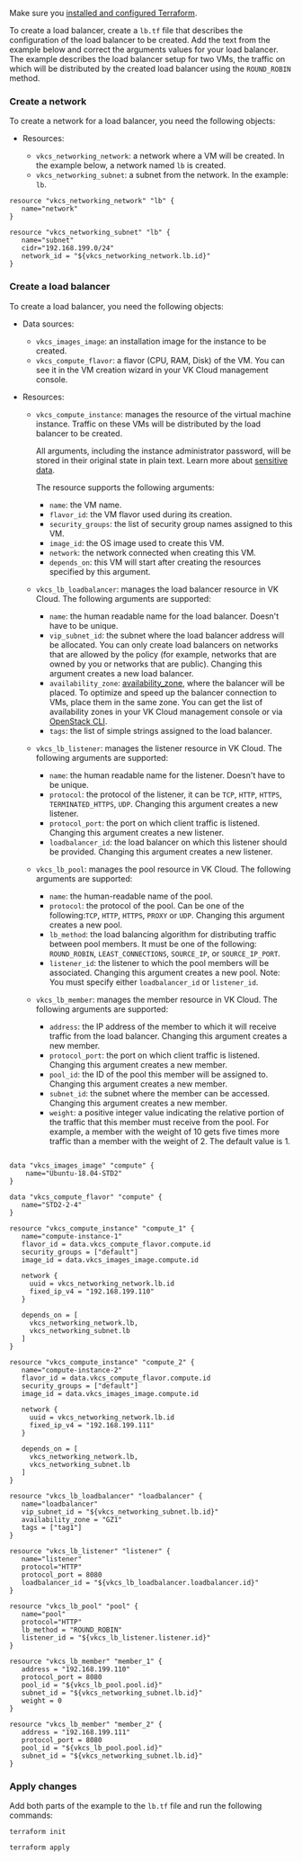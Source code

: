 <warn>

Make sure you [installed and configured Terraform](../../../quick-start).

</warn>

To create a load balancer, create a `lb.tf` file that describes the configuration of the load balancer to be created. Add the text from the example below and correct the arguments values for your load balancer. The example describes the load balancer setup for two VMs, the traffic on which will be distributed by the created load balancer using the `ROUND_ROBIN` method.

### Create a network

To create a network for a load balancer, you need the following objects:

- Resources:

  - `vkcs_networking_network`: a network where a VM will be created. In the example below, a network named `lb` is created.
  - `vkcs_networking_subnet`: a subnet from the network. In the example: `lb`.

```hcl
resource "vkcs_networking_network" "lb" {
   name="network"
}

resource "vkcs_networking_subnet" "lb" {
   name="subnet"
   cidr="192.168.199.0/24"
   network_id = "${vkcs_networking_network.lb.id}"
}
```

### Create a load balancer

To create a load balancer, you need the following objects:

- Data sources:

  - `vkcs_images_image`: an installation image for the instance to be created.
  - `vkcs_compute_flavor`: a flavor (CPU, RAM, Disk) of the VM. You can see it in the VM creation wizard in your VK Cloud management console.

- Resources:

  - `vkcs_compute_instance`: manages the resource of the virtual machine instance. Traffic on these VMs will be distributed by the load balancer to be created.

     <warn>

     All arguments, including the instance administrator password, will be stored in their original state in plain text. Learn more about [sensitive data](https://www.terraform.io/docs/language/state/sensitive-data.html?_ga=2.74378194.1320188012.1657572463-152934297.1633441142).

     </warn>

     The resource supports the following arguments:

    - `name`: the VM name.
    - `flavor_id`: the VM flavor used during its creation.
    - `security_groups`: the list of security group names assigned to this VM.
    - `image_id`: the OS image used to create this VM.
    - `network`: the network connected when creating this VM.
    - `depends_on`: this VM will start after creating the resources specified by this argument.

  - `vkcs_lb_loadbalancer`: manages the load balancer resource in VK Cloud. The following arguments are supported:

    - `name`: the human readable name for the load balancer. Doesn't have to be unique.
    - `vip_subnet_id`: the subnet where the load balancer address will be allocated. You can only create load balancers on networks that are allowed by the policy (for example, networks that are owned by you or networks that are public). Changing this argument creates a new load balancer.
    - `availability_zone`: [availability_zone](/en/intro/start/concepts/architecture#az), where the balancer will be placed. To optimize and speed up the balancer connection to VMs, place them in the same zone. You can get the list of availability zones in your VK Cloud management console or via [OpenStack CLI](/en/tools-for-using-services/cli/openstack-cli#examples_of_openstack_cli_commands).
    - `tags`: the list of simple strings assigned to the load balancer.

  - `vkcs_lb_listener`: manages the listener resource in VK Cloud. The following arguments are supported:

    - `name`: the human readable name for the listener. Doesn't have to be unique.
    - `protocol`: the protocol of the listener, it can be `TCP`, `HTTP`, `HTTPS`, `TERMINATED_HTTPS`, `UDP`. Changing this argument creates a new listener.
    - `protocol_port`: the port on which client traffic is listened. Changing this argument creates a new listener.
    - `loadbalancer_id`: the load balancer on which this listener should be provided. Changing this argument creates a new listener.

  - `vkcs_lb_pool`: manages the pool resource in VK Cloud. The following arguments are supported:

    - `name`: the human-readable name of the pool.
    - `protocol`: the protocol of the pool. Can be one of the following:`TCP`, `HTTP`, `HTTPS`, `PROXY` or `UDP`. Changing this argument creates a new pool.
    - `lb_method`: the load balancing algorithm for distributing traffic between pool members. It must be one of the following: `ROUND_ROBIN`, `LEAST_CONNECTIONS`, `SOURCE_IP`, or `SOURCE_IP_PORT`.
    - `listener_id`: the listener to which the pool members will be associated. Changing this argument creates a new pool. Note: You must specify either `loadbalancer_id` or `listener_id`.

  - `vkcs_lb_member`: manages the member resource in VK Cloud. The following arguments are supported:

    - `address`: the IP address of the member to which it will receive traffic from the load balancer. Changing this argument creates a new member.
    - `protocol_port`: the port on which client traffic is listened. Changing this argument creates a new member.
    - `pool_id`: the ID of the pool this member will be assigned to. Changing this argument creates a new member.
    - `subnet_id`: the subnet where the member can be accessed. Changing this argument creates a new member.
    - `weight`: a positive integer value indicating the relative portion of the traffic that this member must receive from the pool. For example, a member with the weight of 10 gets five times more traffic than a member with the weight of 2. The default value is 1.

```hcl

data "vkcs_images_image" "compute" {
    name="Ubuntu-18.04-STD2"
}

data "vkcs_compute_flavor" "compute" {
   name="STD2-2-4"
}

resource "vkcs_compute_instance" "compute_1" {
   name="compute-instance-1"
   flavor_id = data.vkcs_compute_flavor.compute.id
   security_groups = ["default"]
   image_id = data.vkcs_images_image.compute.id

   network {
     uuid = vkcs_networking_network.lb.id
     fixed_ip_v4 = "192.168.199.110"
   }

   depends_on = [
     vkcs_networking_network.lb,
     vkcs_networking_subnet.lb
   ]
}

resource "vkcs_compute_instance" "compute_2" {
   name="compute-instance-2"
   flavor_id = data.vkcs_compute_flavor.compute.id
   security_groups = ["default"]
   image_id = data.vkcs_images_image.compute.id

   network {
     uuid = vkcs_networking_network.lb.id
     fixed_ip_v4 = "192.168.199.111"
   }

   depends_on = [
     vkcs_networking_network.lb,
     vkcs_networking_subnet.lb
   ]
}

resource "vkcs_lb_loadbalancer" "loadbalancer" {
   name="loadbalancer"
   vip_subnet_id = "${vkcs_networking_subnet.lb.id}"
   availability_zone = "GZ1"
   tags = ["tag1"]
}

resource "vkcs_lb_listener" "listener" {
   name="listener"
   protocol="HTTP"
   protocol_port = 8080
   loadbalancer_id = "${vkcs_lb_loadbalancer.loadbalancer.id}"
}

resource "vkcs_lb_pool" "pool" {
   name="pool"
   protocol="HTTP"
   lb_method = "ROUND_ROBIN"
   listener_id = "${vkcs_lb_listener.listener.id}"
}

resource "vkcs_lb_member" "member_1" {
   address = "192.168.199.110"
   protocol_port = 8080
   pool_id = "${vkcs_lb_pool.pool.id}"
   subnet_id = "${vkcs_networking_subnet.lb.id}"
   weight = 0
}

resource "vkcs_lb_member" "member_2" {
   address = "192.168.199.111"
   protocol_port = 8080
   pool_id = "${vkcs_lb_pool.pool.id}"
   subnet_id = "${vkcs_networking_subnet.lb.id}"
}
```

### Apply changes

Add both parts of the example to the `lb.tf` file and run the following commands:

```console
terraform init
```
```console
terraform apply
```
